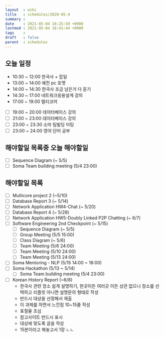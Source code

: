 ```yaml
---
layout  : wiki
title   : schedules/2020-05-4
summary : 
date    : 2021-05-04 18:25:50 +0900
lastmod : 2021-05-04 18:41:44 +0900
tags    : 
draft   : false
parent  : schedules
---
```


## 오늘 일정
 * 10:30 ~ 12:00 한국사 + 잡일
 * 13:00 ~ 14:00 예전 pc 포멧
 * 14:00 ~ 14:30 한국사 조금 남은거 다 듣기
 * 14:30 ~ 17:00 네트워크응용설계 강의
 * 17:00 ~ 19:00 멀티코어
 * [ ] 19:00 ~ 20:00 데이터베이스 강의
 * [ ] 21:00 ~ 23:00 데이터베이스 강의
 * [ ] 23:00 ~ 23:30 소마 팀빌딩 미팅
 * [ ] 23:00 ~ 24:00 영어 단어 공부

## 해야할일 목록중 오늘 해야할일
 * [ ] Sequence Diagram (~ 5/5)
 * [ ] Soma Team building meeting (5/4 23:00)

## 해야할일 목록
 * [ ] Multicore project 2 (~5/10)
 * [ ] Database Report 3 (~ 5/14)
 * [ ] Network Application HW4-Chat (~ 5/20)
 * [ ] Database Report 4 (~ 5/28)
 * [ ] Network Application HW5-Doubly Linked P2P Chatting (~ 6/7)
 * [ ] Software Engineering 2nd Checkpoint (~ 5/15)
   * [ ] Sequence Diagram (~ 5/5)
   * [ ] Group Meeting (5/5 15:00)
   * [ ] Class Diagram (~ 5/6)
   * [ ] Team Meeting (5/6 24:00)
   * [ ] Team Meeting (5/10 24:00)
   * [ ] Team Meeting (5/13 24:00)
 * [ ] Soma Mentoring - NLP (5/15 14:00 ~ 18:00)
 * [ ] Soma Hackathon (5/13 ~ 5/14)
   * [ ] Soma Team building meeting (5/4 23:00)
 * [ ] Korean History Report (~6/8)
   * 한국사 관련 장소 쉽게 설명하기, 한곳이든 여러곳 이든 상관 없으니 장소를 선택하고 리플릿 아니면 설명문의 형태로 작성
   * 반드시 대상을 선정해서 제출
   * 이 과제를 하면서 느낀점 10~15줄 작성
   * 표절율 조심
   * 참고사이트 반드시 표시
   * 대상에 맞도록 글을 작성
   * 15분이라고 해놓고서 1장 ㄴㄴ

